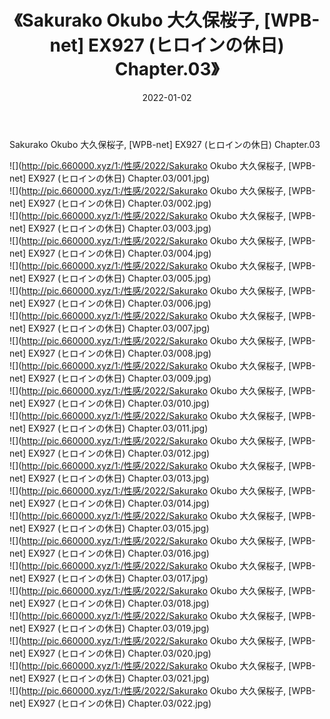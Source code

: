 ﻿---
layout: post
title:  《Sakurako Okubo 大久保桜子, [WPB-net] EX927 (ヒロインの休日) Chapter.03》
date:   2022-01-02
img: http://pic.660000.xyz/1:/性感/2022/Sakurako Okubo 大久保桜子, [WPB-net] EX927 (ヒロインの休日) Chapter.03/000.jpg
categories: [美女, 清纯, 唯美]
---

Sakurako Okubo 大久保桜子, [WPB-net] EX927 (ヒロインの休日) Chapter.03

  ![](http://pic.660000.xyz/1:/性感/2022/Sakurako Okubo 大久保桜子, [WPB-net] EX927 (ヒロインの休日) Chapter.03/001.jpg) <br> ![](http://pic.660000.xyz/1:/性感/2022/Sakurako Okubo 大久保桜子, [WPB-net] EX927 (ヒロインの休日) Chapter.03/002.jpg) <br> ![](http://pic.660000.xyz/1:/性感/2022/Sakurako Okubo 大久保桜子, [WPB-net] EX927 (ヒロインの休日) Chapter.03/003.jpg) <br> ![](http://pic.660000.xyz/1:/性感/2022/Sakurako Okubo 大久保桜子, [WPB-net] EX927 (ヒロインの休日) Chapter.03/004.jpg) <br> ![](http://pic.660000.xyz/1:/性感/2022/Sakurako Okubo 大久保桜子, [WPB-net] EX927 (ヒロインの休日) Chapter.03/005.jpg) <br> ![](http://pic.660000.xyz/1:/性感/2022/Sakurako Okubo 大久保桜子, [WPB-net] EX927 (ヒロインの休日) Chapter.03/006.jpg) <br> ![](http://pic.660000.xyz/1:/性感/2022/Sakurako Okubo 大久保桜子, [WPB-net] EX927 (ヒロインの休日) Chapter.03/007.jpg) <br> ![](http://pic.660000.xyz/1:/性感/2022/Sakurako Okubo 大久保桜子, [WPB-net] EX927 (ヒロインの休日) Chapter.03/008.jpg) <br> ![](http://pic.660000.xyz/1:/性感/2022/Sakurako Okubo 大久保桜子, [WPB-net] EX927 (ヒロインの休日) Chapter.03/009.jpg) <br> ![](http://pic.660000.xyz/1:/性感/2022/Sakurako Okubo 大久保桜子, [WPB-net] EX927 (ヒロインの休日) Chapter.03/010.jpg) <br> ![](http://pic.660000.xyz/1:/性感/2022/Sakurako Okubo 大久保桜子, [WPB-net] EX927 (ヒロインの休日) Chapter.03/011.jpg) <br> ![](http://pic.660000.xyz/1:/性感/2022/Sakurako Okubo 大久保桜子, [WPB-net] EX927 (ヒロインの休日) Chapter.03/012.jpg) <br> ![](http://pic.660000.xyz/1:/性感/2022/Sakurako Okubo 大久保桜子, [WPB-net] EX927 (ヒロインの休日) Chapter.03/013.jpg) <br> ![](http://pic.660000.xyz/1:/性感/2022/Sakurako Okubo 大久保桜子, [WPB-net] EX927 (ヒロインの休日) Chapter.03/014.jpg) <br> ![](http://pic.660000.xyz/1:/性感/2022/Sakurako Okubo 大久保桜子, [WPB-net] EX927 (ヒロインの休日) Chapter.03/015.jpg) <br> ![](http://pic.660000.xyz/1:/性感/2022/Sakurako Okubo 大久保桜子, [WPB-net] EX927 (ヒロインの休日) Chapter.03/016.jpg) <br> ![](http://pic.660000.xyz/1:/性感/2022/Sakurako Okubo 大久保桜子, [WPB-net] EX927 (ヒロインの休日) Chapter.03/017.jpg) <br> ![](http://pic.660000.xyz/1:/性感/2022/Sakurako Okubo 大久保桜子, [WPB-net] EX927 (ヒロインの休日) Chapter.03/018.jpg) <br> ![](http://pic.660000.xyz/1:/性感/2022/Sakurako Okubo 大久保桜子, [WPB-net] EX927 (ヒロインの休日) Chapter.03/019.jpg) <br> ![](http://pic.660000.xyz/1:/性感/2022/Sakurako Okubo 大久保桜子, [WPB-net] EX927 (ヒロインの休日) Chapter.03/020.jpg) <br> ![](http://pic.660000.xyz/1:/性感/2022/Sakurako Okubo 大久保桜子, [WPB-net] EX927 (ヒロインの休日) Chapter.03/021.jpg) <br> ![](http://pic.660000.xyz/1:/性感/2022/Sakurako Okubo 大久保桜子, [WPB-net] EX927 (ヒロインの休日) Chapter.03/022.jpg) <br>
